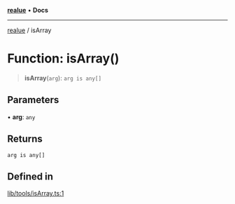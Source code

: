 [**realue**](../README.md) • **Docs**

***

[realue](../README.md) / isArray

# Function: isArray()

> **isArray**(`arg`): `arg is any[]`

## Parameters

• **arg**: `any`

## Returns

`arg is any[]`

## Defined in

[lib/tools/isArray.ts:1](https://github.com/nevoland/realue/blob/ed7bf05d18ab306716405186215c6769c3cbd8d7/lib/tools/isArray.ts#L1)
